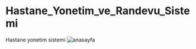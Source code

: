 # Hastane_Yonetim_ve_Randevu_Sistemi
Hastane yonetim sistemi
![anasayfa](https://user-images.githubusercontent.com/71527576/169616011-bfa7bc2b-1620-4403-8240-ad75d39e2db3.png)
